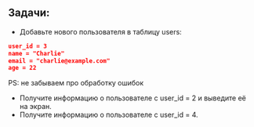 ## Задачи:

- Добавьте нового пользователя в таблицу users:
```json
user_id = 3
name = "Charlie"
email = "charlie@example.com"
age = 22
```
PS: не забываем про обработку ошибок

- Получите информацию о пользователе с user_id = 2 и выведите её на экран.
- Получите информацию о пользователе с user_id = 4.